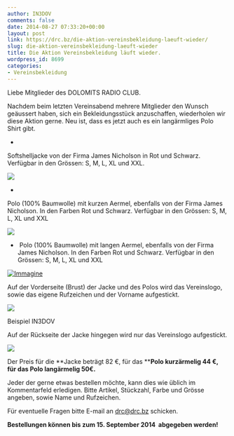 ```yaml
---
author: IN3DOV
comments: false
date: 2014-08-27 07:33:20+00:00
layout: post
link: https://drc.bz/die-aktion-vereinsbekleidung-laeuft-wieder/
slug: die-aktion-vereinsbekleidung-laeuft-wieder
title: Die Aktion Vereinsbekleidung läuft wieder.
wordpress_id: 8699
categories:
- Vereinsbekleidung
---
```


Liebe Mitglieder des DOLOMITS RADIO CLUB.




Nachdem beim letzten Vereinsabend mehrere Mitglieder den Wunsch geäussert haben, sich ein Bekleidungsstück anzuschaffen, wiederholen wir diese Aktion gerne. Neu ist, dass es jetzt auch es ein langärmliges Polo Shirt gibt.






	
  * 


Softshelljacke von der Firma James Nicholson in Rot und Schwarz. Verfügbar in den Grössen: S, M, L, XL und XXL.



![](https://drc.bz/wp-content/uploads/2010/04/Beide-Jacken.bmp)



	
  * 


Polo (100% Baumwolle) mit kurzen Aermel, ebenfalls von der Firma James Nicholson. In den Farben Rot und Schwarz. Verfügbar in den Grössen: S, M, L, XL und XXL



![](https://drc.bz/wp-content/uploads/2010/04/beide-polo2.jpg)



	
  *  Polo (100% Baumwolle) mit langen Aermel, ebenfalls von der Firma James Nicholson. In den Farben Rot und Schwarz. Verfügbar in den Grössen: S, M, L, XL und XXL


[![Immagine](https://drc.bz/wp-content/uploads/2014/08/Immagine-279x300.jpg)](https://drc.bz/wp-content/uploads/2014/08/Immagine.jpg)



Auf der Vorderseite (Brust) der Jacke und des Polos wird das Vereinslogo, sowie das eigene Rufzeichen und der Vorname aufgestickt.


![](https://drc.bz/wp-content/uploads/2010/04/02042010-150x150.jpg)




Beispiel IN3DOV


Auf der Rückseite der Jacke hingegen wird nur das Vereinslogo aufgestickt.

![](https://drc.bz/wp-content/uploads/2010/04/02042010001.jpg)



Der Preis für die **Jacke beträgt 82 €, für das ****Polo kurzärmelig 44 €, für das Polo langärmelig 50€.**

Jeder der gerne etwas bestellen möchte, kann dies wie üblich im Kommentarfeld erledigen. Bitte Artikel, Stückzahl, Farbe und Grösse angeben, sowie Name und Rufzeichen.

Für eventuelle Fragen bitte E-mail an [drc@drc.bz](mailto:drc@drc.bz) schicken.

**Bestellungen können bis zum 15. September 2014  abgegeben werden!**


